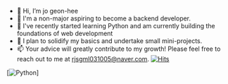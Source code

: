 - 👋 Hi, I’m jo geon-hee
- 👀 I'm a non-major aspiring to become a backend developer.
- 🌱  I've recently started learning Python and am currently building the foundations of web development
- 💞️ I plan to solidify my basics and undertake small mini-projects. 
- 📫 Your advice will greatly contribute to my growth! Please feel free to reach out to me at rjsgml031005@naver.com.
[![Hits](https://hits.seeyoufarm.com/api/count/incr/badge.svg?url=https%3A%2F%2Fgithub.com%2Fgeonheecc%2Fhit-counter&count_bg=%233D49C8&title_bg=%236C6767&icon=&icon_color=%23181717&title=hits&edge_flat=false)](https://hits.seeyoufarm.com)

[![Python](https://img.shields.io/badge/Python-Intermediate-blue?logo=python&logoColor=white)]
